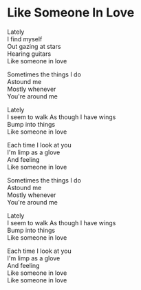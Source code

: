 # Like Someone In Love  

Lately  
I find myself  
Out gazing at stars  
Hearing guitars  
Like someone in love  

Sometimes the things I do  
Astound me  
Mostly whenever  
You're around me  

Lately  
I seem to walk
As though I have wings  
Bump into things  
Like someone in love  

Each time I look at you  
I'm limp as a glove  
And feeling  
Like someone in love  

Sometimes the things I do  
Astound me  
Mostly whenever  
You're around me  

Lately  
I seem to walk
As though I have wings  
Bump into things  
Like someone in love  

Each time I look at you  
I'm limp as a glove  
And feeling  
Like someone in love  
Like someone in love  
